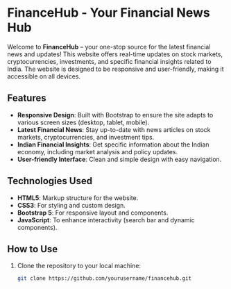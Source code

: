 # FinanceHub - Your Financial News Hub

Welcome to **FinanceHub** – your one-stop source for the latest financial news and updates! This website offers real-time updates on stock markets, cryptocurrencies, investments, and specific financial insights related to India. The website is designed to be responsive and user-friendly, making it accessible on all devices.

## Features
- **Responsive Design**: Built with Bootstrap to ensure the site adapts to various screen sizes (desktop, tablet, mobile).
- **Latest Financial News**: Stay up-to-date with news articles on stock markets, cryptocurrencies, and investment tips.
- **Indian Financial Insights**: Get specific information about the Indian economy, including market analysis and policy updates.
- **User-friendly Interface**: Clean and simple design with easy navigation.

## Technologies Used
- **HTML5**: Markup structure for the website.
- **CSS3**: For styling and custom design.
- **Bootstrap 5**: For responsive layout and components.
- **JavaScript**: To enhance interactivity (search bar and dynamic components).
  
## How to Use
1. Clone the repository to your local machine:
   ```bash
   git clone https://github.com/yourusername/financehub.git
